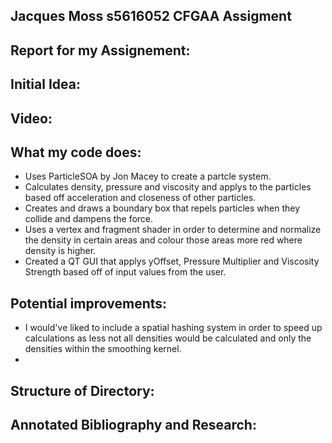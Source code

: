 Jacques Moss s5616052 CFGAA Assigment
------------------------------------------------------------------------------------------------------------------------------------------------------

## Report for my Assignement:

## Initial Idea:

##  Video:

## What my code does:

- Uses ParticleSOA by Jon Macey to create a partcle system.
- Calculates density, pressure and viscosity and applys to the particles based off acceleration and closeness of other particles.
- Creates and draws a boundary box that repels particles when they collide and dampens the force.
- Uses a vertex and fragment shader in order to determine and normalize the density in certain areas and colour those areas more red where density is higher.
- Created a QT GUI that applys yOffset, Pressure Multiplier and Viscosity Strength based off of input values from the user.

## Potential improvements:
- I would've liked to include a spatial hashing system in order to speed up calculations as less not all densities would be calculated and only the densities within the smoothing kernel.
- 


## Structure of Directory:

## Annotated Bibliography and Research:


